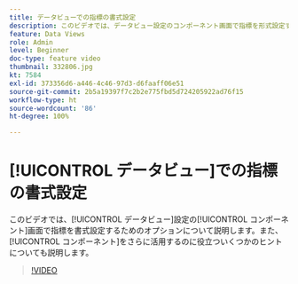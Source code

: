 ```yaml
---
title: データビューでの指標の書式設定
description: このビデオでは、データビュー設定のコンポーネント画面で指標を形式設定するためのオプションについて説明します。また、コンポーネントをさらに活用するのに役立ついくつかのヒントについても説明します。
feature: Data Views
role: Admin
level: Beginner
doc-type: feature video
thumbnail: 332806.jpg
kt: 7584
exl-id: 373356d6-a446-4c46-97d3-d6faaff06e51
source-git-commit: 2b5a19397f7c2b2e775fbd5d724205922ad76f15
workflow-type: ht
source-wordcount: '86'
ht-degree: 100%

---
```


# [!UICONTROL データビュー]での指標の書式設定

このビデオでは、[!UICONTROL データビュー]設定の[!UICONTROL コンポーネント]画面で指標を書式設定するためのオプションについて説明します。また、[!UICONTROL コンポーネント]をさらに活用するのに役立ついくつかのヒントについても説明します。

>[!VIDEO](https://video.tv.adobe.com/v/332806/?quality=12&learn=on)
